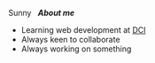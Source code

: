Sunny
&nbsp;&nbsp;**_About me_**

- Learning web development at [DCI]("https://digitalcareerinstitute.org/")
- Always keen to collaborate
- Always working on something
